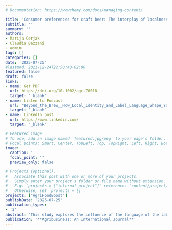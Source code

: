 ```yaml
---
# Documentation: https://wowchemy.com/docs/managing-content/

title: 'Consumer preferences for craft beer: The interplay of localness and advertising language'
subtitle: ''
summary: ''
authors:
- Marija Cerjak
- Claudia Bazzani
- admin
tags: []
categories: []
date: '2025-07-25'
#lastmod: 2021-12-24T22:50:43+02:00
featured: false
draft: false
links: 
- name: Get PDF
  url: https://doi.org/10.1002/agr.70018
  target: "_blank"
- name: Listen to Podcast
  url: "Beyond_the_Brew__How_Local_Identity_and_Label_Language_Shape_Your_Craft_Beer_Choices.m4a"
  target: "_blank"
- name: LinkedIn post
  url: https://www.linkedin.com/
  target: "_blank"

# Featured image
# To use, add an image named `featured.jpg/png` to your page's folder.
# Focal points: Smart, Center, TopLeft, Top, TopRight, Left, Right, BottomLeft, Bottom, BottomRight.
image:
  caption: ''
  focal_point: ''
  preview_only: false

# Projects (optional).
#   Associate this post with one or more of your projects.
#   Simply enter your project's folder or file name without extension.
#   E.g. `projects = ["internal-project"]` references `content/project/deep-learning/index.md`.
#   Otherwise, set `projects = []`.
projects: ["AgriFoodBoost"]
publishDate: '2025-07-25'
publication_types:
- '2'
abstract: "This study explores the influence of the language of the label, origin of production, and origin of brewing ingredients on Croatian consumers' preferences and willingness to pay for organic craft beer. Employing an online survey and a choice experiment among 223 Croatian alcohol consumers, we find that while there's a willingness to pay a premium for locally brewed beer with local ingredients, the use of English on labels negatively impacts consumers' willingness to pay. This suggests a preference for local narrative over foreign language labels, indicating that craft beer producers in tourist destinations like Croatia should prioritize local storytelling in their marketing strategies to better connect with domestic consumers."
publication: '**Agribusiness: An International Journal**'
---
```

